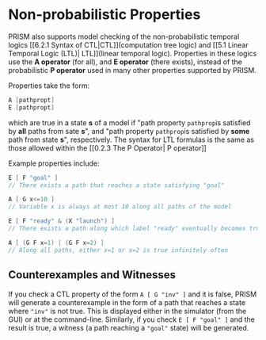 # Non-probabilistic Properties

PRISM also supports model checking of the non-probabilistic temporal logics [[6.2.1 Syntax of CTL|CTL]](computation tree logic) and [[5.1 Linear Temporal Logic (LTL)| LTL]](linear temporal logic). Properties in these logics use the **A operator** (for all), and **E operator** (there exists), instead of the probabilistic **P operator** used in many other properties supported by PRISM.

Properties take the form:
```c
A [pathpropt]
E [pathpropt]
```

which are true in a state **s** of a model if "path property `pathprop`is satisfied by **all** paths from sate **s**", and "path property `pathprop`is satisfied by **some** path from state **s**", respectively. The syntax for LTL formulas is the same as those allowed within the [[0.2.3 The P Operator| P operator]]

Example properties include:

```c
E [ F "goal" ]
// There exists a path that reaches a state satisfying "goal"
```


```c
A [ G x<=10 ] 
// Variable x is always at most 10 along all paths of the model
```


```c
E [ F "ready" & (X "launch") ] 
// There exists a path along which label "ready" eventually becomes true and label "launch" is true immediately afterwards
```


```c
A [ (G F x=1) | (G F x=2) ] 
// Along all paths, either x=1 or x=2 is true infinitely often
```

## Counterexamples and Witnesses

If you check a CTL property of the form `A [ G "inv" ]` and it is false, PRISM will generate a counterexample in the form of a path that reaches a state where `"inv"` is not true. This is displayed either in the simulator (from the GUI) or at the command-line. Similarly, if you check `E [ F "goal" ]` and the result is true, a witness (a path reaching a `"goal"` state) will be generated.

